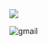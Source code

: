 <!--header-->

<img src="https://capsule-render.vercel.app/api?type=blur&color=fad48d&fontColor=fa782d&height=200&section=header&text=Welcome+to+Sammy's+playground&fontSize=40"/>

<!--contact-->
<p>
  <img alt="gmail" src="https://img.shields.io/badge/seosi97@gmail.com-EA4335.svg?style=flat-square&logo=Gmail&logoColor=white"> 
</p>
